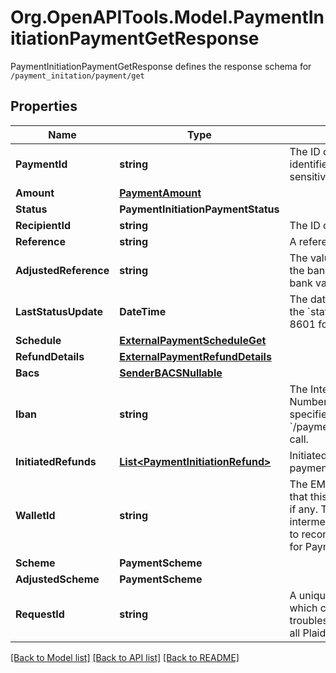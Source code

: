 # Org.OpenAPITools.Model.PaymentInitiationPaymentGetResponse
PaymentInitiationPaymentGetResponse defines the response schema for `/payment_initation/payment/get`

## Properties

Name | Type | Description | Notes
------------ | ------------- | ------------- | -------------
**PaymentId** | **string** | The ID of the payment. Like all Plaid identifiers, the &#x60;payment_id&#x60; is case sensitive. | 
**Amount** | [**PaymentAmount**](PaymentAmount.md) |  | 
**Status** | **PaymentInitiationPaymentStatus** |  | 
**RecipientId** | **string** | The ID of the recipient | 
**Reference** | **string** | A reference for the payment. | 
**AdjustedReference** | **string** | The value of the reference sent to the bank after adjustment to pass bank validation rules. | [optional] 
**LastStatusUpdate** | **DateTime** | The date and time of the last time the &#x60;status&#x60; was updated, in IS0 8601 format | 
**Schedule** | [**ExternalPaymentScheduleGet**](ExternalPaymentScheduleGet.md) |  | [optional] 
**RefundDetails** | [**ExternalPaymentRefundDetails**](ExternalPaymentRefundDetails.md) |  | [optional] 
**Bacs** | [**SenderBACSNullable**](SenderBACSNullable.md) |  | 
**Iban** | **string** | The International Bank Account Number (IBAN) for the sender, if specified in the &#x60;/payment_initiation/payment/create&#x60; call. | 
**InitiatedRefunds** | [**List&lt;PaymentInitiationRefund&gt;**](PaymentInitiationRefund.md) | Initiated refunds associated with the payment. | [optional] 
**WalletId** | **string** | The EMI (E-Money Institution) wallet that this payment is associated with, if any. This wallet is used as an intermediary account to enable Plaid to reconcile the settlement of funds for Payment Initiation requests. | [optional] 
**Scheme** | **PaymentScheme** |  | [optional] 
**AdjustedScheme** | **PaymentScheme** |  | [optional] 
**RequestId** | **string** | A unique identifier for the request, which can be used for troubleshooting. This identifier, like all Plaid identifiers, is case sensitive. | 

[[Back to Model list]](../README.md#documentation-for-models) [[Back to API list]](../README.md#documentation-for-api-endpoints) [[Back to README]](../README.md)

